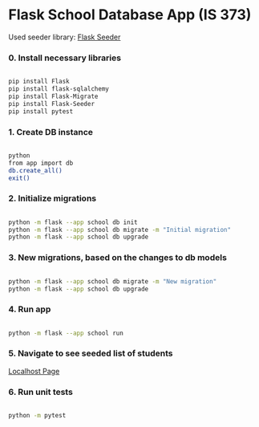 # Flask School Database App (IS 373)

Used seeder library:
[Flask Seeder](https://pypi.org/project/Flask-Seeder/)

### 0. Install necessary libraries
          
```bash

pip install Flask
pip install flask-sqlalchemy
pip install Flask-Migrate
pip install Flask-Seeder
pip install pytest

```

### 1. Create DB instance
          
```bash

python
from app import db
db.create_all()
exit()

```

### 2. Initialize migrations

```bash

python -m flask --app school db init
python -m flask --app school db migrate -m "Initial migration"
python -m flask --app school db upgrade

```

### 3. New migrations, based on the changes to db models

```bash

python -m flask --app school db migrate -m "New migration"
python -m flask --app school db upgrade

```

### 4. Run app
          
```bash

python -m flask --app school run

```

### 5. Navigate to see seeded list of students
          
[Localhost Page](http://127.0.0.1:5000/)

### 6. Run unit tests
          
```bash

python -m pytest

```
